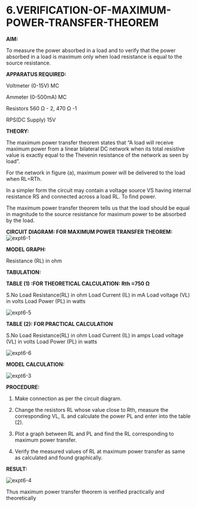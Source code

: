 # 6.VERIFICATION-OF-MAXIMUM-POWER-TRANSFER-THEOREM

**AIM:**

To measure the power absorbed in a load and to verify that the power absorbed in a load is maximum only when load resistance is equal to the source resistance.

**APPARATUS REQUIRED:**

Voltmeter (0-15V) MC

Ammeter (0-500mA) MC

Resistors 560 Ω - 2, 470 Ω -1

RPS(DC Supply)  15V	

**THEORY:**

The maximum power transfer theorem states that “A load will receive maximum power from a linear bilateral DC network when its total resistive value is exactly equal to the Thevenin resistance of the network as seen by load”.

For the network in figure (a), maximum power will be delivered to the load when RL=RTh.

In a simpler form the circuit may contain a voltage source VS having internal resistance RS and connected across a load RL. To find power.
 
The maximum power transfer theorem tells us that the load should be equal in magnitude to the source resistance for maximum power to be absorbed by the load.

**CIRCUIT DIAGRAM: FOR MAXIMUM POWER TRANSFER THEOREM:**
![expt6-1](https://github.com/user-attachments/assets/52f2bdef-e836-49c4-bdba-9e13437435fb)


**MODEL GRAPH:**

Resistance (RL) in ohm

**TABULATION:**
 
**TABLE (1) :FOR THEORETICAL CALCULATION: Rth =750 Ω**

S.No	Load
Resistance(RL) in ohm	Load
Current (IL) in mA	Load
voltage (VL) in volts	Load Power (PL) in watts
							

![expt6-5](https://github.com/user-attachments/assets/2babbd9a-4a42-4ee3-99dd-6fa7b6b28406)

**TABLE (2): FOR PRACTICAL CALCULATION**

S.No	Load
Resistance(RL) in ohm	Load
Current (IL) in amps	Load
voltage (VL) in volts	Load Power (PL) in watts
				

![expt6-6](https://github.com/user-attachments/assets/7c608a54-00e2-401b-98f4-87f2263eb0c4)

**MODEL CALCULATION:**


![expt6-3](https://github.com/user-attachments/assets/cc087045-0620-4fba-b8bb-7614c6d0787f)

**PROCEDURE:**

1.	Make connection as per the circuit diagram.

2.	Change the resistors RL whose value close to Rth, measure the corresponding VL, IL and calculate the power PL and enter into the table (2).

3.	Plot a graph between RL and PL and find the RL corresponding to maximum power transfer.

4.	Verify the measured values of RL at maximum power transfer as same as calculated and found graphically.

**RESULT:**


![expt6-4](https://github.com/user-attachments/assets/0986e378-61b5-4a42-b4f3-2d3ae766a85f)

Thus maximum power transfer theorem is verified practically and theoretically


